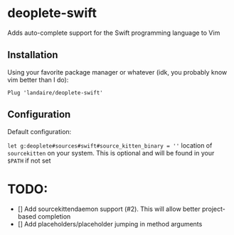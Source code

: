 # deoplete-swift

Adds auto-complete support for the Swift programming language to Vim

## Installation

Using your favorite package manager or whatever (idk, you probably know vim
better than I do):

```
Plug 'landaire/deoplete-swift'
```

## Configuration

Default configuration:

`let g:deoplete#sources#swift#source_kitten_binary = ''` location of `sourcekitten`
on your system. This is optional and will be found in your `$PATH` if not set

# TODO:

- [] Add sourcekittendaemon support (#2). This will allow better project-based completion
- [] Add placeholders/placeholder jumping in method arguments

